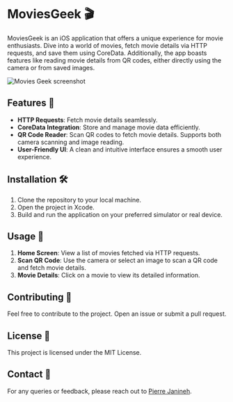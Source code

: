 # MoviesGeek 🎬

MoviesGeek is an iOS application that offers a unique experience for movie enthusiasts. Dive into a world of movies, fetch movie details via HTTP requests, and save them using CoreData. Additionally, the app boasts features like reading movie details from QR codes, either directly using the camera or from saved images.

![Movies Geek screenshot](moviesgeekvid.gif)

## Features 🌟

- **HTTP Requests**: Fetch movie details seamlessly.
- **CoreData Integration**: Store and manage movie data efficiently.
- **QR Code Reader**: Scan QR codes to fetch movie details. Supports both camera scanning and image reading.
- **User-Friendly UI**: A clean and intuitive interface ensures a smooth user experience.

## Installation 🛠

1. Clone the repository to your local machine.
2. Open the project in Xcode.
3. Build and run the application on your preferred simulator or real device.

## Usage 🎥

1. **Home Screen**: View a list of movies fetched via HTTP requests.
2. **Scan QR Code**: Use the camera or select an image to scan a QR code and fetch movie details.
3. **Movie Details**: Click on a movie to view its detailed information.

## Contributing 🤝

Feel free to contribute to the project. Open an issue or submit a pull request.

## License 📄

This project is licensed under the MIT License.

## Contact 📧

For any queries or feedback, please reach out to [Pierre Janineh](https://github.com/PierreJanineh).
